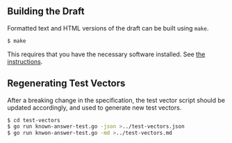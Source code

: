 
## Building the Draft

Formatted text and HTML versions of the draft can be built using `make`.

```sh
$ make
```

This requires that you have the necessary software installed.  See
[the instructions](https://github.com/martinthomson/i-d-template/blob/master/doc/SETUP.md).

## Regenerating Test Vectors

After a breaking change in the specification, the test vector script should be
updated accordingly, and used to generate new test vectors.

```sh
$ cd test-vectors
$ go run known-answer-test.go -json >../test-vectors.json
$ go run knwon-answer-test.go -md >../test-vectors.md
```

